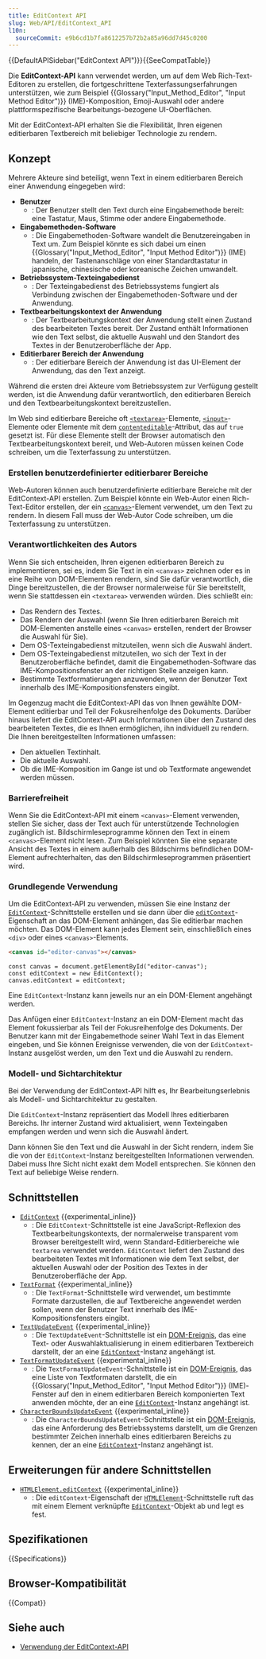```yaml
---
title: EditContext API
slug: Web/API/EditContext_API
l10n:
  sourceCommit: e9b6cd1b7fa8612257b72b2a85a96dd7d45c0200
---
```


{{DefaultAPISidebar("EditContext API")}}{{SeeCompatTable}}

Die **EditContext-API** kann verwendet werden, um auf dem Web Rich-Text-Editoren zu erstellen, die fortgeschrittene Texterfassungserfahrungen unterstützen, wie zum Beispiel {{Glossary("Input_Method_Editor", "Input Method Editor")}} (IME)-Komposition, Emoji-Auswahl oder andere plattformspezifische Bearbeitungs-bezogene UI-Oberflächen.

Mit der EditContext-API erhalten Sie die Flexibilität, Ihren eigenen editierbaren Textbereich mit beliebiger Technologie zu rendern.

## Konzept

Mehrere Akteure sind beteiligt, wenn Text in einem editierbaren Bereich einer Anwendung eingegeben wird:

- **Benutzer**
  - : Der Benutzer stellt den Text durch eine Eingabemethode bereit: eine Tastatur, Maus, Stimme oder andere Eingabemethode.
- **Eingabemethoden-Software**
  - : Die Eingabemethoden-Software wandelt die Benutzereingaben in Text um. Zum Beispiel könnte es sich dabei um einen {{Glossary("Input_Method_Editor", "Input Method Editor")}} (IME) handeln, der Tastenanschläge von einer Standardtastatur in japanische, chinesische oder koreanische Zeichen umwandelt.
- **Betriebssystem-Texteingabedienst**
  - : Der Texteingabedienst des Betriebssystems fungiert als Verbindung zwischen der Eingabemethoden-Software und der Anwendung.
- **Textbearbeitungskontext der Anwendung**
  - : Der Textbearbeitungskontext der Anwendung stellt einen Zustand des bearbeiteten Textes bereit. Der Zustand enthält Informationen wie den Text selbst, die aktuelle Auswahl und den Standort des Textes in der Benutzeroberfläche der App.
- **Editierbarer Bereich der Anwendung**
  - : Der editierbare Bereich der Anwendung ist das UI-Element der Anwendung, das den Text anzeigt.

Während die ersten drei Akteure vom Betriebssystem zur Verfügung gestellt werden, ist die Anwendung dafür verantwortlich, den editierbaren Bereich und den Textbearbeitungskontext bereitzustellen.

Im Web sind editierbare Bereiche oft [`<textarea>`](/de/docs/Web/HTML/Reference/Elements/textarea)-Elemente, [`<input>`](/de/docs/Web/HTML/Reference/Elements/input)-Elemente oder Elemente mit dem [`contenteditable`](/de/docs/Web/HTML/Reference/Global_attributes/contenteditable)-Attribut, das auf `true` gesetzt ist. Für diese Elemente stellt der Browser automatisch den Textbearbeitungskontext bereit, und Web-Autoren müssen keinen Code schreiben, um die Texterfassung zu unterstützen.

### Erstellen benutzerdefinierter editierbarer Bereiche

Web-Autoren können auch benutzerdefinierte editierbare Bereiche mit der EditContext-API erstellen. Zum Beispiel könnte ein Web-Autor einen Rich-Text-Editor erstellen, der ein [`<canvas>`](/de/docs/Web/HTML/Reference/Elements/canvas)-Element verwendet, um den Text zu rendern. In diesem Fall muss der Web-Autor Code schreiben, um die Texterfassung zu unterstützen.

### Verantwortlichkeiten des Autors

Wenn Sie sich entscheiden, Ihren eigenen editierbaren Bereich zu implementieren, sei es, indem Sie Text in ein `<canvas>` zeichnen oder es in eine Reihe von DOM-Elementen rendern, sind Sie dafür verantwortlich, die Dinge bereitzustellen, die der Browser normalerweise für Sie bereitstellt, wenn Sie stattdessen ein `<textarea>` verwenden würden. Dies schließt ein:

- Das Rendern des Textes.
- Das Rendern der Auswahl (wenn Sie Ihren editierbaren Bereich mit DOM-Elementen anstelle eines `<canvas>` erstellen, rendert der Browser die Auswahl für Sie).
- Dem OS-Texteingabedienst mitzuteilen, wenn sich die Auswahl ändert.
- Dem OS-Texteingabedienst mitzuteilen, wo sich der Text in der Benutzeroberfläche befindet, damit die Eingabemethoden-Software das IME-Kompositionsfenster an der richtigen Stelle anzeigen kann.
- Bestimmte Textformatierungen anzuwenden, wenn der Benutzer Text innerhalb des IME-Kompositionsfensters eingibt.

Im Gegenzug macht die EditContext-API das von Ihnen gewählte DOM-Element editierbar und Teil der Fokusreihenfolge des Dokuments. Darüber hinaus liefert die EditContext-API auch Informationen über den Zustand des bearbeiteten Textes, die es Ihnen ermöglichen, ihn individuell zu rendern. Die Ihnen bereitgestellten Informationen umfassen:

- Den aktuellen Textinhalt.
- Die aktuelle Auswahl.
- Ob die IME-Komposition im Gange ist und ob Textformate angewendet werden müssen.

### Barrierefreiheit

Wenn Sie die EditContext-API mit einem `<canvas>`-Element verwenden, stellen Sie sicher, dass der Text auch für unterstützende Technologien zugänglich ist. Bildschirmleseprogramme können den Text in einem `<canvas>`-Element nicht lesen. Zum Beispiel könnten Sie eine separate Ansicht des Textes in einem außerhalb des Bildschirms befindlichen DOM-Element aufrechterhalten, das den Bildschirmleseprogrammen präsentiert wird.

### Grundlegende Verwendung

Um die EditContext-API zu verwenden, müssen Sie eine Instanz der [`EditContext`](/de/docs/Web/API/EditContext)-Schnittstelle erstellen und sie dann über die [`editContext`](/de/docs/Web/API/HTMLElement/editContext)-Eigenschaft an das DOM-Element anhängen, das Sie editierbar machen möchten. Das DOM-Element kann jedes Element sein, einschließlich eines `<div>` oder eines `<canvas>`-Elements.

```html
<canvas id="editor-canvas"></canvas>
```

```js-nolint
const canvas = document.getElementById("editor-canvas");
const editContext = new EditContext();
canvas.editContext = editContext;
```

Eine `EditContext`-Instanz kann jeweils nur an ein DOM-Element angehängt werden.

Das Anfügen einer `EditContext`-Instanz an ein DOM-Element macht das Element fokussierbar als Teil der Fokusreihenfolge des Dokuments. Der Benutzer kann mit der Eingabemethode seiner Wahl Text in das Element eingeben, und Sie können Ereignisse verwenden, die von der `EditContext`-Instanz ausgelöst werden, um den Text und die Auswahl zu rendern.

### Modell- und Sichtarchitektur

Bei der Verwendung der EditContext-API hilft es, Ihr Bearbeitungserlebnis als Modell- und Sichtarchitektur zu gestalten.

Die `EditContext`-Instanz repräsentiert das Modell Ihres editierbaren Bereichs. Ihr interner Zustand wird aktualisiert, wenn Texteingaben empfangen werden und wenn sich die Auswahl ändert.

Dann können Sie den Text und die Auswahl in der Sicht rendern, indem Sie die von der `EditContext`-Instanz bereitgestellten Informationen verwenden. Dabei muss Ihre Sicht nicht exakt dem Modell entsprechen. Sie können den Text auf beliebige Weise rendern.

## Schnittstellen

- [`EditContext`](/de/docs/Web/API/EditContext) {{experimental_inline}}
  - : Die `EditContext`-Schnittstelle ist eine JavaScript-Reflexion des Textbearbeitungskontexts, der normalerweise transparent vom Browser bereitgestellt wird, wenn Standard-Editierbereiche wie `textarea` verwendet werden. `EditContext` liefert den Zustand des bearbeiteten Textes mit Informationen wie dem Text selbst, der aktuellen Auswahl oder der Position des Textes in der Benutzeroberfläche der App.
- [`TextFormat`](/de/docs/Web/API/TextFormat) {{experimental_inline}}
  - : Die `TextFormat`-Schnittstelle wird verwendet, um bestimmte Formate darzustellen, die auf Textbereiche angewendet werden sollen, wenn der Benutzer Text innerhalb des IME-Kompositionsfensters eingibt.
- [`TextUpdateEvent`](/de/docs/Web/API/TextUpdateEvent) {{experimental_inline}}
  - : Die `TextUpdateEvent`-Schnittstelle ist ein [DOM-Ereignis](/de/docs/Web/API/Event), das eine Text- oder Auswahlaktualisierung in einem editierbaren Textbereich darstellt, der an eine [`EditContext`](/de/docs/Web/API/EditContext)-Instanz angehängt ist.
- [`TextFormatUpdateEvent`](/de/docs/Web/API/TextFormatUpdateEvent) {{experimental_inline}}
  - : Die `TextFormatUpdateEvent`-Schnittstelle ist ein [DOM-Ereignis](/de/docs/Web/API/Event), das eine Liste von Textformaten darstellt, die ein {{Glossary("Input_Method_Editor", "Input Method Editor")}} (IME)-Fenster auf den in einem editierbaren Bereich komponierten Text anwenden möchte, der an eine [`EditContext`](/de/docs/Web/API/EditContext)-Instanz angehängt ist.
- [`CharacterBoundsUpdateEvent`](/de/docs/Web/API/CharacterBoundsUpdateEvent) {{experimental_inline}}
  - : Die `CharacterBoundsUpdateEvent`-Schnittstelle ist ein [DOM-Ereignis](/de/docs/Web/API/Event), das eine Anforderung des Betriebssystems darstellt, um die Grenzen bestimmter Zeichen innerhalb eines editierbaren Bereichs zu kennen, der an eine [`EditContext`](/de/docs/Web/API/EditContext)-Instanz angehängt ist.

## Erweiterungen für andere Schnittstellen

- [`HTMLElement.editContext`](/de/docs/Web/API/HTMLElement/editContext) {{experimental_inline}}
  - : Die `editContext`-Eigenschaft der [`HTMLElement`](/de/docs/Web/API/HTMLElement)-Schnittstelle ruft das mit einem Element verknüpfte [`EditContext`](/de/docs/Web/API/EditContext)-Objekt ab und legt es fest.

## Spezifikationen

{{Specifications}}

## Browser-Kompatibilität

{{Compat}}

## Siehe auch

- [Verwendung der EditContext-API](/de/docs/Web/API/EditContext_API/Guide)
